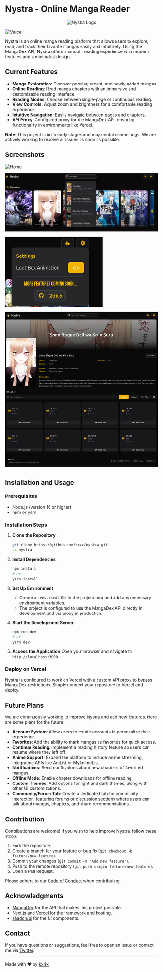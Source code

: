 # Nystra - Online Manga Reader

<div align="center">
  <img src="https://raw.githubusercontent.com/kx4x/nystra/main/justine/public/readme/logo.png" alt="Nystra Logo" width="200">
</div>

[![Vercel](https://img.shields.io/badge/deployed%20on-Vercel-black.svg)](https://vercel.com)

Nystra is an online manga reading platform that allows users to explore, read, and track their favorite mangas easily and intuitively. Using the MangaDex API, Nystra offers a smooth reading experience with modern features and a minimalist design.

## Current Features

- **Manga Exploration**: Discover popular, recent, and newly added mangas.
- **Online Reading**: Read manga chapters with an immersive and customizable reading interface.
- **Reading Modes**: Choose between single-page or continuous reading.
- **View Controls**: Adjust zoom and brightness for a comfortable reading experience.
- **Intuitive Navigation**: Easily navigate between pages and chapters.
- **API Proxy**: Configured proxy for the MangaDex API, ensuring functionality in environments like Vercel.

**Note**: This project is in its early stages and may contain some bugs. We are actively working to resolve all issues as soon as possible.

## Screenshots

![Home](https://raw.githubusercontent.com/kx4x/Nystra/refs/heads/main/public/Home.png)

![Header Preview](https://raw.githubusercontent.com/kx4x/Nystra/refs/heads/main/public/HeaderPreview.png)

![Settings](https://raw.githubusercontent.com/kx4x/Nystra/refs/heads/main/public/settings.png)

![Info](https://raw.githubusercontent.com/kx4x/Nystra/refs/heads/main/public/info.png)

## Installation and Usage

### Prerequisites

- Node.js (version 16 or higher)
- npm or yarn

### Installation Steps

1. **Clone the Repository**
   ```bash
   git clone https://github.com/kx4x/nystra.git
   cd nystra
   ```

2. **Install Dependencies**
   ```bash
   npm install
   # or
   yarn install
   ```

3. **Set Up Environment**
   - Create a `.env.local` file in the project root and add any necessary environment variables.
   - The project is configured to use the MangaDex API directly in development and via proxy in production.

4. **Start the Development Server**
   ```bash
   npm run dev
   # or
   yarn dev
   ```

5. **Access the Application**
   Open your browser and navigate to `http://localhost:3000`.

### Deploy on Vercel

Nystra is configured to work on Vercel with a custom API proxy to bypass MangaDex restrictions. Simply connect your repository to Vercel and deploy.

## Future Plans

We are continuously working to improve Nystra and add new features. Here are some plans for the future:

- **Account System**: Allow users to create accounts to personalize their experience.
- **Favorites**: Add the ability to mark mangas as favorites for quick access.
- **Continue Reading**: Implement a reading history feature so users can resume where they left off.
- **Anime Support**: Expand the platform to include anime streaming, integrating APIs like AniList or MyAnimeList.
- **Notifications**: Send notifications about new chapters of favorited mangas.
- **Offline Mode**: Enable chapter downloads for offline reading.
- **Custom Themes**: Add options for light and dark themes, along with other UI customizations.
- **Community/Forum Tab**: Create a dedicated tab for community interaction, featuring forums or discussion sections where users can talk about mangas, chapters, and share recommendations.

## Contribution

Contributions are welcome! If you wish to help improve Nystra, follow these steps:

1. Fork the repository.
2. Create a branch for your feature or bug fix (`git checkout -b feature/new-feature`).
3. Commit your changes (`git commit -m 'Add new feature'`).
4. Push to the remote repository (`git push origin feature/new-feature`).
5. Open a Pull Request.

Please adhere to our [Code of Conduct](CODE_OF_CONDUCT.md) when contributing.


## Acknowledgments

- [MangaDex](https://mangadex.org) for the API that makes this project possible.
- [Next.js](https://nextjs.org) and [Vercel](https://vercel.com) for the framework and hosting.
- [shadcn/ui](https://ui.shadcn.com) for the UI components.

## Contact

If you have questions or suggestions, feel free to open an issue or contact me via [Twitter](https://twitter.com/kx4xxx).

---

Made with ❤️ by [kx4x](https://github.com/kx4x)
